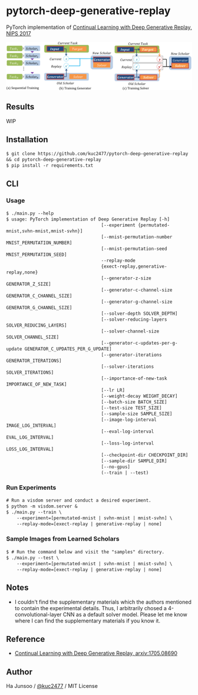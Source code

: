 # pytorch-deep-generative-replay
PyTorch implementation of [Continual Learning with Deep Generative Replay, NIPS 2017](https://arxiv.org/abs/1705.08690)

![model](./arts/model.png)


## Results
WIP


## Installation
```shell
$ git clone https://github.com/kuc2477/pytorch-deep-generative-replay && cd pytorch-deep-generative-replay
$ pip install -r requirements.txt
```

## CLI

### Usage
```shell
$ ./main.py --help
$ usage: PyTorch implementation of Deep Generative Replay [-h]
                                    [--experiment {permutated-mnist,svhn-mnist,mnist-svhn}]
                                    [--mnist-permutation-number MNIST_PERMUTATION_NUMBER]
                                    [--mnist-permutation-seed MNIST_PERMUTATION_SEED]
                                    --replay-mode
                                    {exect-replay,generative-replay,none}
                                    [--generator-z-size GENERATOR_Z_SIZE]
                                    [--generator-c-channel-size GENERATOR_C_CHANNEL_SIZE]
                                    [--generator-g-channel-size GENERATOR_G_CHANNEL_SIZE]
                                    [--solver-depth SOLVER_DEPTH]
                                    [--solver-reducing-layers SOLVER_REDUCING_LAYERS]
                                    [--solver-channel-size SOLVER_CHANNEL_SIZE]
                                    [--generator-c-updates-per-g-update GENERATOR_C_UPDATES_PER_G_UPDATE]
                                    [--generator-iterations GENERATOR_ITERATIONS]
                                    [--solver-iterations SOLVER_ITERATIONS]
                                    [--importance-of-new-task IMPORTANCE_OF_NEW_TASK]
                                    [--lr LR]
                                    [--weight-decay WEIGHT_DECAY]
                                    [--batch-size BATCH_SIZE]
                                    [--test-size TEST_SIZE]
                                    [--sample-size SAMPLE_SIZE]
                                    [--image-log-interval IMAGE_LOG_INTERVAL]
                                    [--eval-log-interval EVAL_LOG_INTERVAL]
                                    [--loss-log-interval LOSS_LOG_INTERVAL]
                                    [--checkpoint-dir CHECKPOINT_DIR]
                                    [--sample-dir SAMPLE_DIR]
                                    [--no-gpus]
                                    (--train | --test)

```

### Run Experiments
```shell
# Run a visdom server and conduct a desired experiment.
$ python -m visdom.server &
$ ./main.py --train \
    --experiment=[permutated-mnist | svhn-mnist | mnist-svhn] \
    --replay-mode=[exect-replay | generative-replay | none]
```

### Sample Images from Learned Scholars
```shell
$ # Run the command below and visit the "samples" directory.
$ ./main.py --test \
    --experiment=[permutated-mnist | svhn-mnist | mnist-svhn] \
    --replay-mode=[exect-replay | generative-replay | none]
```

## Notes
- I couldn't find the supplementary materials which the authors mentioned to contain the experimental details. Thus, I arbitrarily chosed a 4-convolutional-layer CNN as a default solver model. Please let me know where I can find the supplementary materials if you know it.

## Reference
- [Continual Learning with Deep Generative Replay, arxiv:1705.08690](https://arxiv.org/abs/1705.08690)


## Author
Ha Junsoo / [@kuc2477](https://github.com/kuc2477) / MIT License

